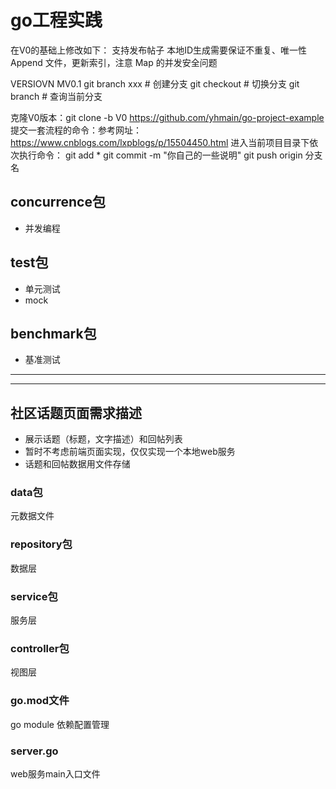 # go工程实践

在V0的基础上修改如下：
支持发布帖子
本地ID生成需要保证不重复、唯一性
Append 文件，更新索引，注意 Map 的并发安全问题

VERSIOVN MV0.1
git branch xxx      # 创建分支
git checkout        # 切换分支
git branch          # 查询当前分支

克隆V0版本：git clone -b V0 https://github.com/yhmain/go-project-example
提交一套流程的命令：参考网址：https://www.cnblogs.com/lxpblogs/p/15504450.html
进入当前项目目录下依次执行命令：
git add *
git commit -m "你自己的一些说明"
git push origin 分支名

## concurrence包
* 并发编程

## test包
* 单元测试 
* mock

## benchmark包
* 基准测试

---
---
## 社区话题页面需求描述
* 展示话题（标题，文字描述）和回帖列表
* 暂时不考虑前端页面实现，仅仅实现一个本地web服务
* 话题和回帖数据用文件存储
### data包
元数据文件
### repository包
数据层
### service包
服务层
### controller包
视图层
### go.mod文件
go module 依赖配置管理
### server.go
web服务main入口文件